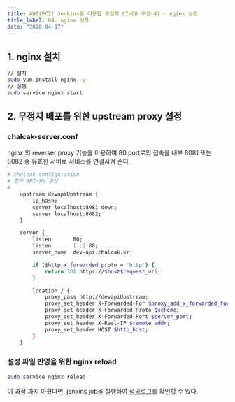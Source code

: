 ```yaml
---
title: AWS(EC2) Jenkins를 이용한 무정지 CI/CD 구성(4) - nginx 설정
title_label: 04. nginx 설정
date: "2020-04-17"
---
```


## 1. nginx 설치

```sh
// 설치
sudo yum install nginx -y
// 실행
sudo service nginx start
```

## 2. 무정지 배포를 위한 upstream proxy 설정

### chalcak-server.conf

nginx 의 reverser proxy 기능을 이용하여 80 port로의 접속을 내부 8081 또는 8082 중 유효한 서버로 서비스를 연결시켜 준다.

```sh
# chalcak configuration
# 찰칵 API서버 구성
#
    upstream devapiUpstream {
        ip_hash;
        server localhost:8081 down;
        server localhost:8082;
    }

    server {
        listen       80;
        listen       [::]:80;
        server_name  dev-api.chalcak.kr;

        if ($http_x_forwarded_proto = 'http') {
            return 301 https://$host$request_uri;
        }

        location / {
            proxy_pass http://devapiUpstream;
            proxy_set_header X-Forwarded-For $proxy_add_x_forwarded_for;
            proxy_set_header X-Forwarded-Proto $scheme;
            proxy_set_header X-Forwarded-Port $server_port;
            proxy_set_header X-Real-IP $remote_addr;
            proxy_set_header HOST $http_host;
        }
    }
```

### 설정 파일 반영을 위한 nginx reload

```sh
sudo service nginx reload
```

이 과정 까지 마쳤다면, jenkins job을 실행하여 [성공로그](/docs/code_fragment/simple_cicd/002-make-pipeline/#%EC%84%B1%EA%B3%B5-%EB%A1%9C%EA%B7%B8)를 확인할 수 있다.